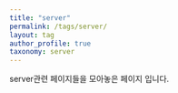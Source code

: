 ```yaml
---
title: "server"
permalink: /tags/server/
layout: tag
author_profile: true
taxonomy: server
---
```


server관련 페이지들을 모아놓은 페이지 입니다.